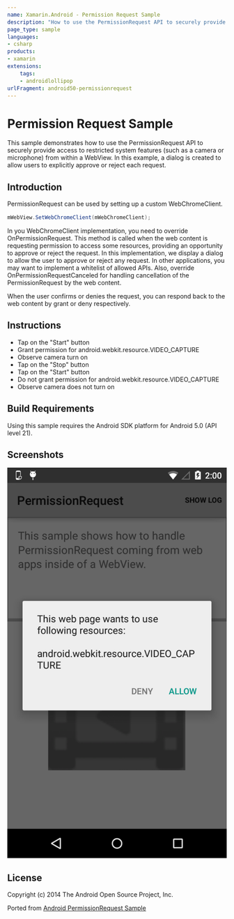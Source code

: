 ```yaml
---
name: Xamarin.Android - Permission Request Sample
description: "How to use the PermissionRequest API to securely provide access to restricted system features, such as a camera or... (Android Lollipop)"
page_type: sample
languages:
- csharp
products:
- xamarin
extensions:
    tags:
    - androidlollipop
urlFragment: android50-permissionrequest
---
```

# Permission Request Sample

This sample demonstrates how to use the PermissionRequest API to
securely provide access to restricted system features (such as a
camera or microphone) from within a WebView. In this example, a dialog
is created to allow users to explicitly approve or reject each
request.

## Introduction

PermissionRequest can be used by setting up a custom WebChromeClient.

```csharp
mWebView.SetWebChromeClient(mWebChromeClient);
```

In you WebChromeClient implementation, you need to override
OnPermissionRequest. This method is called when the web content
is requesting permission to access some resources, providing an
opportunity to approve or reject the request. In this implementation,
we display a dialog to allow the user to approve or reject any
request. In other applications, you may want to implement a whitelist
of allowed APIs.  Also, override OnPermissionRequestCanceled for
handling cancellation of the PermissionRequest by the web content.

When the user confirms or denies the request, you can respond back to
the web content by grant or deny respectively.

## Instructions

* Tap on the "Start" button
* Grant permission for android.webkit.resource.VIDEO_CAPTURE
* Observe camera turn on
* Tap on the "Stop" button
* Tap on the "Start" button
* Do not grant permission for android.webkit.resource.VIDEO_CAPTURE
* Observe camera does not turn on

## Build Requirements

Using this sample requires the Android SDK platform for Android 5.0 (API level 21).

## Screenshots

![Android permission request popup](Screenshots/1-permission-request.png)

## License

Copyright (c) 2014 The Android Open Source Project, Inc.

Ported from [Android PermissionRequest Sample](https://github.com/googlesamples/android-permissionRequest)
